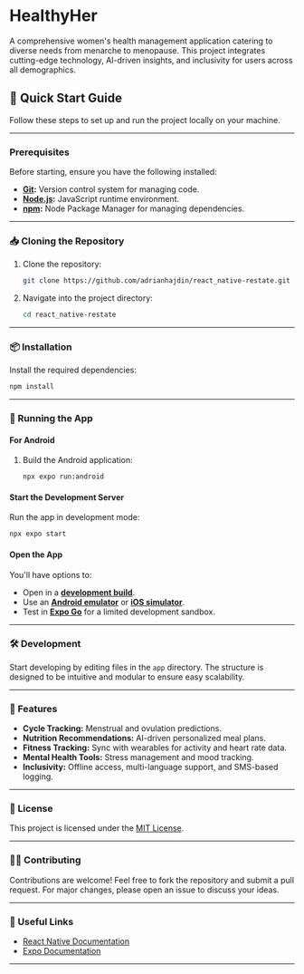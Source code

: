 # **HealthyHer**  

A comprehensive women's health management application catering to diverse needs from menarche to menopause. This project integrates cutting-edge technology, AI-driven insights, and inclusivity for users across all demographics.  

## **🚀 Quick Start Guide**  

Follow these steps to set up and run the project locally on your machine.  

---

### **Prerequisites**  
Before starting, ensure you have the following installed:  
- **[Git](https://git-scm.com/):** Version control system for managing code.  
- **[Node.js](https://nodejs.org/en):** JavaScript runtime environment.  
- **[npm](https://www.npmjs.com/):** Node Package Manager for managing dependencies.  

---

### **📥 Cloning the Repository**  
1. Clone the repository:  
   ```bash  
   git clone https://github.com/adrianhajdin/react_native-restate.git  
   ```  
2. Navigate into the project directory:  
   ```bash  
   cd react_native-restate  
   ```  

---

### **📦 Installation**  
Install the required dependencies:  
```bash  
npm install  
```  

---

### **📱 Running the App**  

#### **For Android**  
1. Build the Android application:  
   ```bash  
   npx expo run:android  
   ```  

#### **Start the Development Server**  
Run the app in development mode:  
```bash  
npx expo start  
```  

#### **Open the App**  
You'll have options to:  
- Open in a **[development build](https://docs.expo.dev/develop/development-builds/introduction/)**.  
- Use an **[Android emulator](https://docs.expo.dev/workflow/android-studio-emulator/)** or **[iOS simulator](https://docs.expo.dev/workflow/ios-simulator/)**.  
- Test in **[Expo Go](https://expo.dev/go)** for a limited development sandbox.  

---

### **🛠️ Development**  
Start developing by editing files in the `app` directory. The structure is designed to be intuitive and modular to ensure easy scalability.  

---

### **🌟 Features**  
- **Cycle Tracking:** Menstrual and ovulation predictions.  
- **Nutrition Recommendations:** AI-driven personalized meal plans.  
- **Fitness Tracking:** Sync with wearables for activity and heart rate data.  
- **Mental Health Tools:** Stress management and mood tracking.  
- **Inclusivity:** Offline access, multi-language support, and SMS-based logging.  

---

### **📄 License**  
This project is licensed under the [MIT License](LICENSE).  

---

### **🧑‍💻 Contributing**  
Contributions are welcome! Feel free to fork the repository and submit a pull request. For major changes, please open an issue to discuss your ideas.  

---

### **🔗 Useful Links**  
- [React Native Documentation](https://reactnative.dev/)  
- [Expo Documentation](https://docs.expo.dev/)  

---
